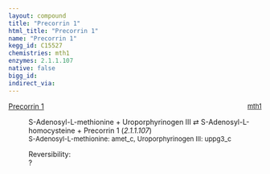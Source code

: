```yaml
---
layout: compound
title: "Precorrin 1"
html_title: "Precorrin 1"
name: "Precorrin 1"
kegg_id: C15527
chemistries: mth1
enzymes: 2.1.1.107
native: false
bigg_id: 
indirect_via: 
---
```

<dl><dt class='rs-product'><a href='/compounds/C15527' class='link-dark' data-bs-toggle='tooltip' data-bs-html='true' data-bs-title='KEGG: C15527'>Precorrin 1</a><span style='float: right; max-width: 40%'><a href='/chemistries/mth1' class='link-dark opacity-50' style='font-size: small; word-wrap: anywhere;'>mth1</a></span></dt><dd><p>S-Adenosyl-L-methionine + Uroporphyrinogen III &#8644; S-Adenosyl-L-homocysteine + Precorrin 1 (<i>2.1.1.107</i>)<br /><span style='font-size: small;'><span data-bs-toggle='tooltip' data-bs-html='true' data-bs-title='KEGG: C00019'>S-Adenosyl-L-methionine</span>: amet_c, <span data-bs-toggle='tooltip' data-bs-html='true' data-bs-title='KEGG: C01051'>Uroporphyrinogen III</span>: uppg3_c</span><br /><div class="reversibility_info">Reversibility: <div class="progress"><div class="progress-bar bg-light" role="progressbar" style="width: 100%" aria-valuenow="0" aria-valuemin="0" aria-valuemax="100"></div></div><span>?</span><div class="progress"><div class="progress-bar bg-light" role="progressbar" style="width: 100%" aria-valuenow="0" aria-valuemin="0" aria-valuemax="10"></div></div></div></p><dl></dl></dd></dl>
